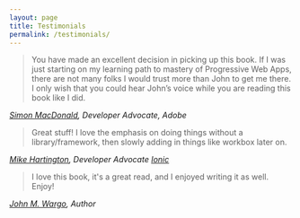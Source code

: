 ```yaml
---
layout: page
title: Testimonials
permalink: /testimonials/
---
```


> You have made an excellent decision in picking up this book. If I was just starting on my learning path to mastery of Progressive Web Apps, there are not many folks I would trust more than John to get me there. I only wish that you could hear John’s voice while you are reading this book like  I did.

*[Simon MacDonald](https://www.simonmacdonald.com/), Developer Advocate, Adobe*

> Great stuff! I love the emphasis on doing things without a library/framework, then slowly adding in things like workbox later on.

*[Mike Hartington](https://mhartington.io/), Developer Advocate [Ionic](https://ionicframework.com/)*

> I love this book, it's a great read, and I enjoyed writing it as well. Enjoy!

*[John M. Wargo](https://about.me/johnwargo), Author*
